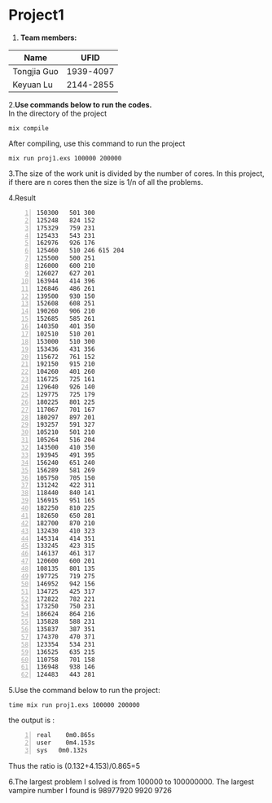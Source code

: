 # Project1

1. **Team members:**

Name | UFID
---|---
Tongjia Guo | 1939-4097
Keyuan Lu | 2144-2855

2.**Use commands below to run the codes.**  
In the directory of the project

```command
mix compile
```

After compiling, use this command to run the project

```command
mix run proj1.exs 100000 200000
```

3.The size of the work unit is divided by the number of cores. In this project, if there are n cores then the size is 1/n of all the problems.

4.Result

```number
150300	 501 300
125248	 824 152
175329	 759 231
125433	 543 231
162976	 926 176
125460	 510 246 615 204
125500	 500 251
126000	 600 210
126027	 627 201
163944	 414 396
126846	 486 261
139500	 930 150
152608	 608 251
190260	 906 210
152685	 585 261
140350	 401 350
102510	 510 201
153000	 510 300
153436	 431 356
115672	 761 152
192150	 915 210
104260	 401 260
116725	 725 161
129640	 926 140
129775	 725 179
180225	 801 225
117067	 701 167
180297	 897 201
193257	 591 327
105210	 501 210
105264	 516 204
143500	 410 350
193945	 491 395
156240	 651 240
156289	 581 269
105750	 705 150
131242	 422 311
118440	 840 141
156915	 951 165
182250	 810 225
182650	 650 281
182700	 870 210
132430	 410 323
145314	 414 351
133245	 423 315
146137	 461 317
120600	 600 201
108135	 801 135
197725	 719 275
146952	 942 156
134725	 425 317
172822	 782 221
173250	 750 231
186624	 864 216
135828	 588 231
135837	 387 351
174370	 470 371
123354	 534 231
136525	 635 215
110758	 701 158
136948	 938 146
124483	 443 281
```

5.Use the command below to run the project:

```command
time mix run proj1.exs 100000 200000
```

the output is :

```number
real	0m0.865s
user	0m4.153s
sys	  0m0.132s
```

Thus the ratio is (0.132+4.153)/0.865=5

6.The largest problem I solved is from 100000 to 100000000. The largest vampire number I found is 98977920  9920 9726


